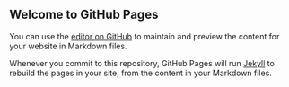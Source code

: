 ## Welcome to GitHub Pages

You can use the [editor on GitHub](https://github.com/benayoun918/DanielBenayoun/edit/main/README.md) to maintain and preview the content for your website in Markdown files.

Whenever you commit to this repository, GitHub Pages will run [Jekyll](https://jekyllrb.com/) to rebuild the pages in your site, from the content in your Markdown files.

